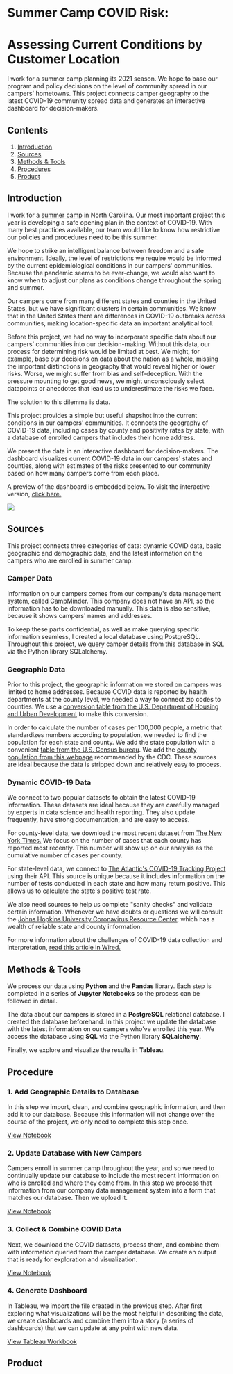 # Summer Camp COVID Risk:
# Assessing Current Conditions by Customer Location

I work for a summer camp planning its 2021 season. We hope to base our program and policy decisions on the level of community spread in our campers' hometowns. This project connects camper geography to the latest COVID-19 community spread data and generates an interactive dashboard for decision-makers.

## Contents
1. [Introduction](https://github.com/amcgaha/camp-community-covid-levels/blob/main/README.md#introduction)
2. [Sources](https://github.com/amcgaha/camp-community-covid-levels/blob/main/README.md#sources)
3. [Methods & Tools](https://github.com/amcgaha/camp-community-covid-levels/blob/main/README.md#methods--tools)
4. [Procedures](https://github.com/amcgaha/camp-community-covid-levels/blob/main/README.md#procedure)
5. [Product](https://github.com/amcgaha/camp-community-covid-levels/blob/main/README.md#product)

## Introduction
I work for a [summer camp](https:///www.greenriverpreserve.org) in North Carolina. Our most important project this year is developing a safe opening plan in the context of COVID-19. With many best practices available, our team would like to know how restrictive our policies and procedures need to be this summer.

We hope to strike an intelligent balance between freedom and a safe environment. Ideally, the level of restrictions we require would be informed by the current epidemiological conditions in our campers' communities. Because the pandemic seems to be ever-change, we would also want to know when to adjust our plans as conditions change throughout the spring and summer.

Our campers come from many different states and counties in the United States, but we have significant clusters in certain communities. We know that in the United States there are differences in COVID-19 outbreaks across communities, making location-specific data an important analytical tool.

Before this project, we had no way to incorporate specific data about our campers' communities into our decision-making. Without this data, our process for determining risk would be limited at best. We might, for example, base our decisions on data about the nation as a whole, missing the important distinctions in geography that would reveal higher or lower risks. Worse, we might suffer from bias and self-deception. With the pressure mounting to get good news, we might unconsciously select datapoints or anecdotes that lead us to underestimate the risks we face.

The solution to this dilemma is data. 

This project provides a simple but useful shapshot into the current conditions in our campers' communities. It connects the geography of COVID-19 data, including cases by county and positivity rates by state, with a database of enrolled campers that includes their home address. 

We present the data in an interactive dashboard for decision-makers. The dashboard visualizes current COVID-19 data in our campers' states and counties, along with estimates of the risks presented to our community based on how many campers come from each place. 

A preview of the dashboard is embedded below. To visit the interactive version, [click here.](https://public.tableau.com/views/CampCovidAssessCountyDashboard/CampRiskProfile?:language=en&:display_count=y&publish=yes&:origin=viz_share_link)

<div class='tableauPlaceholder' id='viz1604081238501' style='position: relative'><noscript><a href='#'><img alt=' ' src='https:&#47;&#47;public.tableau.com&#47;static&#47;images&#47;Ca&#47;CampCovidAssessCountyDashboard&#47;CampRiskProfile&#47;1_rss.png' style='border: none' /></a></noscript><object class='tableauViz'  style='display:none;'><param name='host_url' value='https%3A%2F%2Fpublic.tableau.com%2F' /> <param name='embed_code_version' value='3' /> <param name='site_root' value='' /><param name='name' value='CampCovidAssessCountyDashboard&#47;CampRiskProfile' /><param name='tabs' value='no' /><param name='toolbar' value='yes' /><param name='static_image' value='https:&#47;&#47;public.tableau.com&#47;static&#47;images&#47;Ca&#47;CampCovidAssessCountyDashboard&#47;CampRiskProfile&#47;1.png' /> <param name='animate_transition' value='yes' /><param name='display_static_image' value='yes' /><param name='display_spinner' value='yes' /><param name='display_overlay' value='yes' /><param name='display_count' value='yes' /><param name='language' value='en' /><param name='filter' value='publish=yes' /></object></div>                

## Sources
This project connects three categories of data: dynamic COVID data, basic geographic and demographic data, and the latest information on the campers who are enrolled in summer camp.

### Camper Data
Information on our campers comes from our company's data management system, called CampMinder. This company does not have an API, so the information has to be downloaded manually. This data is also sensitive, because it shows campers' names and addresses.

To keep these parts confidential, as well as make querying specific information seamless, I created a local database using PostgreSQL. Throughout this project, we query camper details from this database in SQL via the Python library SQLalchemy.


### Geographic Data
Prior to this project, the geographic information we stored on campers was limited to home addresses. Because COVID data is reported by health departments at the county level, we needed a way to connect zip codes to counties.  We use a [conversion table from the U.S. Department of Housing and Urban Development](https://github.com/amcgaha/camp-community-covid-levels/blob/main/zip_to_county_hud.csv) to make this conversion.

In order to calculate the number of cases per 100,000 people, a metric that standardizes numbers according to population, we needed to find the population for each state and county. We add the state population with a convenient [table from the U.S. Census bureau](https://github.com/amcgaha/camp-community-covid-levels/blob/main/state_pop_2019_census_bureau.csv). We add the [county population from this webpage](https://github.com/amcgaha/camp-community-covid-levels/blob/main/covid_county_population_usafacts.csv) recommended by the CDC. These sources are ideal because the data is stripped down and relatively easy to process.


### Dynamic COVID-19 Data
We connect to two popular datasets to obtain the latest COVID-19 information. These datasets are ideal because they are carefully managed by experts in data science and health reporting. They also update frequently, have strong documentation, and are easy to access.

For county-level data, we download the most recent dataset from [The New York Times.](https://github.com/nytimes/covid-19-data/blob/master/README.md) We focus on the number of cases that each county has reported most recently. This number will show up on our analysis as the cumulative number of cases per county.

For state-level data, we connect to [The Atlantic's COVID-19 Tracking Project](https://covidtracking.com/) using their API. This source is unique because it includes information on the number of tests conducted in each state and how many return positive. This allows us to calculate the state's positive test rate.

We also need sources to help us complete "sanity checks" and validate certain information. Whenever we have doubts or questions we will consult the [Johns Hopkins University Coronavirus Resource Center](https://coronavirus.jhu.edu/us-map), which has a wealth of reliable state and county information.

For more information about the challenges of COVID-19 data collection and interpretation, [read this article in Wired.](https://www.wired.com/story/covid-19-data-in-the-us-is-an-information-catastrophe/)

## Methods & Tools
We process our data using __Python__ and the __Pandas__ library. Each step is completed in a series of __Jupyter Notebooks__ so the process can be followed in detail.

The data about our campers is stored in a __PostgreSQL__ relational database. I created the database beforehand. In this project we update the database with the latest information on our campers who've enrolled this year. We access the database using __SQL__ via the Python library __SQLalchemy__.

Finally, we explore and visualize the results in __Tableau__.


## Procedure
### 1. Add Geographic Details to Database
In this step we import, clean, and combine geographic information, and then add it to our database. Because this information will not change over the course of the project, we only need to complete this step once.

[View Notebook](https://github.com/amcgaha/camp-community-covid-levels/blob/main/county_details_to_database.ipynb)

### 2. Update Database with New Campers
Campers enroll in summer camp throughout the year, and so we need to continually update our database to include the most recent information on who is enrolled and where they come from. In this step we process that information from our company data management system into a form that matches our database. Then we upload it.

[View Notebook](https://github.com/amcgaha/camp-community-covid-levels/blob/main/update_campers_in_database_public.ipynb)

### 3. Collect & Combine COVID Data
Next, we download the COVID datasets, process them, and combine them with information queried from the camper database. We create an output that is ready for exploration and visualization.

[View Notebook](https://github.com/amcgaha/camp-community-covid-levels/blob/main/collecting_covid_data.ipynb)

### 4. Generate Dashboard
In Tableau, we import the file created in the previous step. After first exploring what visualizations will be the most helpful in describing the data, we create dashboards and combine them into a story (a series of dashboards) that we can update at any point with new data.

[View Tableau Workbook](https://public.tableau.com/views/CampCovidAssessCountyDashboard/CampRiskProfile?:language=en&:display_count=y&publish=yes&:origin=viz_share_link)

## Product
